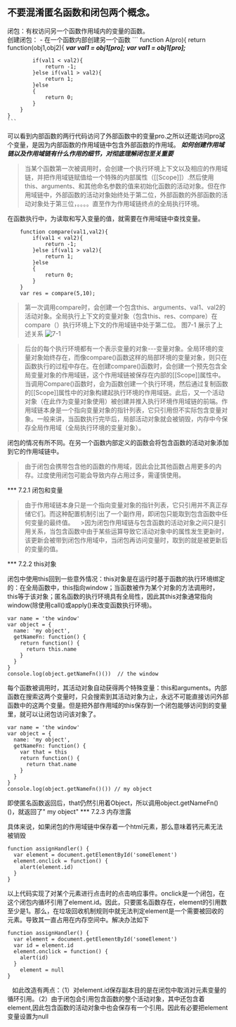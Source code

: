 不要混淆匿名函数和闭包两个概念。
---
闭包：有权访问另一个函数作用域内的变量的函数。<br>
创建闭包：
    - 在一个函数内部创建另一个函数
    ```
    function A(pro){
        return function(obj1,obj2){
            ***var val1 = obj1[pro];***
            ***var val1 = obj1[pro];***

            if(val1 < val2){
                return -1;
            }else if(val1 > val2){
                return 1;
            }else
            {
                return 0;
            }
        }
    }
    ```
可以看到内部函数的两行代码访问了外部函数中的变量pro.之所以还能访问pro这个变量，是因为内部函数的作用域链中包含外部函数的作用域。
***如何创建作用域链以及作用域链有什么作用的细节，对彻底理解闭包至关重要***
>当某个函数第一次被调用时，会创建一个执行环境上下文以及相应的作用域链，并把作用域链赋值给一个特殊的内部属性（[[Scope]]）.然后使用this、arguments、和其他命名参数的值来初始化函数的活动对象。但在作用域链中，外部函数的活动对象始终处于第二位，外部函数的外部函数的活动对象处于第三位，。。。。直至作为作用域链终点的全局执行环境。

在函数执行中，为读取和写入变量的值，就需要在作用域链中查找变量。
```
    function compare(val1,val2){
        if(val1 < val2){
            return -1;
        }else if(val1 > val2){
            return 1;
        }else
        {
            return 0;
        }
    }
    var res = compare(5,10);
```
>第一次调用compare时，会创建一个包含this、arguments、val1、val2的活动对象。全局执行上下文的变量对象（包含this、res、compare）在compare（）执行环境上下文的作用域链中处于第二位。
图7-1 展示了上述关系
![7-1](https://upload-images.jianshu.io/upload_images/8646214-a063cc3e0fe25a54.png)

>后台的每个执行环境都有一个表示变量的对象---变量对象。全局环境的变量对象始终存在，而像compare()函数这样的局部环境的变量对象，则只在函数执行的过程中存在。在创建compare()函数时，会创建一个预先包含全局变量对象的作用域链，这个作用域链被保存在内部的[[Scope]]属性中。当调用Compare()函数时，会为函数创建一个执行环境，然后通过复制函数的[[Scope]]属性中的对象构建起执行环境的作用域链。此后，又一个活动对象（在此作为变量对象使用）被创建并推入执行环境作用域链的前端。作用域链本身是一个指向变量对象的指针列表，它只引用但不实际包含变量对象。一般来讲，当函数执行完毕后，局部活动对象就会被销毁，内存中今保存全局作用域（全局执行环境的变量对象）。

闭包的情况有所不同。在另一个函数内部定义的函数会将包含函数的活动对象添加到它的作用域链中。

>由于闭包会携带包含他的函数的作用域，因此会比其他函数占用更多的内存。过度使用闭包可能会导致内存占用过多，需谨慎使用。

*** 7.2.1 闭包和变量
>由于作用域链本身只是一个指向变量对象的指针列表，它只引用并不真正存储它们。而这种配置机制引出了一个副作用，即闭包只能取到包含函数中任何变量的最终值。
  >因为闭包作用域链与包含函数的活动对象之间只是引用关系，当包含函数中由于某些运算导致它活动对象中的属性发生更新时，该更新会被带到闭包作用域中，当闭包再访问变量时，取到的就是被更新后的变量的值。

*** 7.2.2 this对象

闭包中使用this回到一些意外情况：this对象是在运行时基于函数的执行环境绑定的：在全局函数中，this指向window；当函数被作为某个对象的方法调用时，this等于该对象；匿名函数的执行环境具有全局性，因此其this对象通常指向window(除使用call()或apply()来改变函数执行环境)。
```
var name = 'the window'
var object = {
  name: 'my object',
  getNameFn: function() {
    return function() {
      return this.name
    }
  }
}
console.log(object.getNameFn()())  // the window
```
每个函数被调用时，其活动对象自动获得两个特殊变量：this和arguments。内部函数在搜索这两个变量时，只会搜索到其活动对象为止，永远不可能直接访问外部函数中的这两个变量。但是把外部作用域的this保存到一个闭包能够访问到的变量里，就可以让闭包访问该对象了。
```
var name = 'the window'
var object = {
  name: 'my object',
  getNameFn: function() {
    var that = this
    return function() {
      return that.name
    }
  }
}
console.log(object.getNameFn()()) // my object
```
即使匿名函数返回后，that仍然引用着Object，所以调用object.getNameFn()()，就返回了" my object"
*** 7.2.3 内存泄露

具体来说，如果闭包的作用域链中保存着一个html元素，那么意味着钙元素无法被销毁
```
function assignHandler() {
  var element = document.getElementById('someElement')
  element.onclick = function() {
    alert(element.id)
  }
}
```
以上代码实现了对某个元素进行点击时的点击响应事件。onclick是一个闭包，在这个闭包内循环引用了element.id。因此，只要匿名函数存在，element的引用数至少是1。那么，在垃圾回收机制规则中就无法判定element是一个需要被回收的元素。导致其一直占用在内存空间中。解决办法如下
```
function assignHandler() {
  var element = document.getElementById('someElement')
  var id = element.id
  element.onclick = function() {
    alert(id)
  }
    element = null
}
```
  如此改造有两点：（1）对element.id保存副本目的是在闭包中取消对元素变量的循环引用。（2）由于闭包会引用包含函数的整个活动对象，其中还包含着element,因此包含函数的活动对象中也会保存有一个引用。因此有必要把element变量设置为null

